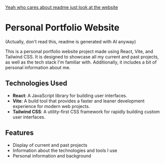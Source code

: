 
[Yeah who cares about readme just look at the website](https://chaosthelegend.github.io/ctldotnet/)


# Personal Portfolio Website

(Actually, don't read this, readme is generated with AI anyway)

This is a personal portfolio website project made using React, Vite, and Tailwind CSS. It is designed to showcase all my current and past projects, as well as the tech stack I'm familiar with. Additionally, it includes a bit of personal information about me.

## Technologies Used

- **React**: A JavaScript library for building user interfaces.
- **Vite**: A build tool that provides a faster and leaner development experience for modern web projects.
- **Tailwind CSS**: A utility-first CSS framework for rapidly building custom user interfaces.

## Features

- Display of current and past projects
- Information about the technologies and tools I use
- Personal information and background
